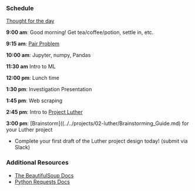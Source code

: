 ### Schedule

[Thought for the day](http://alisoncossette.github.io)

**9:00 am**: Good morning! Get tea/coffee/potion, settle in, etc.

**9:15 am**: [Pair Problem](pair.md)

**10:00 am**: Jupyter, numpy, Pandas

**11:30 am** Intro to ML

**12:00 pm**: Lunch time

**1:30 pm**: Investigation Presentation

**1:45 pm**: Web scraping

**2:45 pm**: Intro to [Project Luther](../../projects/02-luther/)

**3:00 pm**: [Brainstorm]((../../projects/02-luther/Brainstorming_Guide.md) for your Luther project

 * Complete your first draft of the Luther project design today!  (submit via Slack)


### Additional Resources

 * [The BeautifulSoup Docs](https://www.crummy.com/software/BeautifulSoup/)
 * [Python Requests Docs](http://docs.python-requests.org/en/master/)
